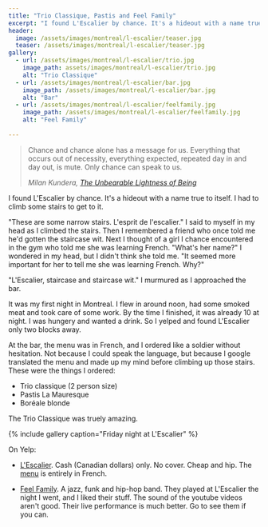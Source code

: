 ```yaml
---
title: "Trio Classique, Pastis and Feel Family"
excerpt: "I found L'Escalier by chance. It's a hideout with a name true to itself. I had to climb some stairs to get to it."
header:
  image: /assets/images/montreal/l-escalier/teaser.jpg
  teaser: /assets/images/montreal/l-escalier/teaser.jpg
gallery:
  - url: /assets/images/montreal/l-escalier/trio.jpg
    image_path: assets/images/montreal/l-escalier/trio.jpg
    alt: "Trio Classique"
  - url: /assets/images/montreal/l-escalier/bar.jpg
    image_path: /assets/images/montreal/l-escalier/bar.jpg
    alt: "Bar"
  - url: /assets/images/montreal/l-escalier/feelfamily.jpg
    image_path: /assets/images/montreal/l-escalier/feelfamily.jpg
    alt: "Feel Family"
  
---
```


> Chance and chance alone has a message for us. Everything that occurs out of necessity, everything expected, repeated day in and day out, is mute. Only chance can speak to us.
>
> <cite>Milan Kundera, [The Unbearable Lightness of Being](http://amzn.to/2sNg2na)</cite>

I found L'Escalier by chance. It's a hideout with a name true to itself. I had to climb some stairs to get to it.

"These are some narrow stairs. L'esprit de l'escalier." I said to myself in my head as I climbed the stairs. Then I remembered a friend who once told me he'd gotten the staircase wit. Next I thought of a girl I chance encountered in the gym who told me she was learning French. "What's her name?" I wondered in my head, but I didn't think she told me. "It seemed more important for her to tell me she was learning French. Why?"

"L'Escalier, staircase and staircase wit." I murmured as I approached the bar.

It was my first night in Montreal. I flew in around noon, had some smoked meat and took care of some work. By the time I finished, it was already 10 at night. I was hungery and wanted a drink. So I yelped and found L'Escalier only two blocks away.

At the bar, the menu was in French, and I ordered like a soldier without hesitation. Not because I could speak the language, but because I google translated the menu and made up my mind before climbing up those stairs. These were the things I ordered:

* Trio classique (2 person size)
* Pastis La Mauresque
* Boréale blonde

The Trio Classique was truely amazing.

{% include gallery caption="Friday night at L'Escalier" %}

On Yelp:

* [L'Escalier](https://www.yelp.com/biz/l-escalier-montréal-2). Cash (Canadian dollars) only. No cover. Cheap and hip. The [menu](http://lescalier-montreal.com/restaurant-bar/wp-content/uploads/2014/07/Menu-2016-FINI-222.pdf) is entirely in French.

* [Feel Family](http://lescalier-montreal.com/restaurant-bar/?tribe_events=feel-family-funk-jazz-trance-et-hip-hop-27). A jazz, funk and hip-hop band. They played at L'Escalier the night I went, and I liked their stuff. The sound of the youtube videos aren't good. Their live performance is much better. Go to see them if you can. 